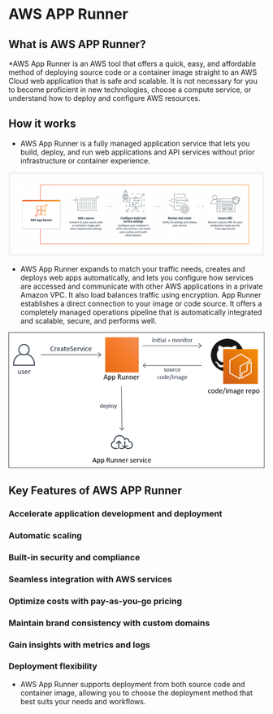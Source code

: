 # AWS APP Runner
## What is AWS APP Runner?
*AWS App Runner is an AWS tool that offers a quick, easy, and affordable method of deploying source code or a container image straight to an AWS Cloud web application that is safe and scalable. It is not necessary for you to become proficient in new technologies, choose a compute service, or understand how to deploy and configure AWS resources.
## How it works
* AWS App Runner is a fully managed application service that lets you build, deploy, and run web applications and API services without prior infrastructure or container experience.

![](./images/Diagram_AWS-App-Runner.png)

* AWS App Runner expands to match your traffic needs, creates and deploys web apps automatically, and lets you configure how services are accessed and communicate with other AWS applications in a private Amazon VPC. It also load balances traffic using encryption. App Runner establishes a direct connection to your image or code source. It offers a completely managed operations pipeline that is automatically integrated and scalable, secure, and performs well.

![](./images/app-deploy-lifecycle.png)

## Key Features of AWS APP Runner
### Accelerate application development and deployment
### Automatic scaling
### Built-in security and compliance
### Seamless integration with AWS services
### Optimize costs with pay-as-you-go pricing
### Maintain brand consistency with custom domains
### Gain insights with metrics and logs
### Deployment flexibility
* AWS App Runner supports deployment from both source code and container image, allowing you to choose the deployment method that best suits your needs and workflows.
